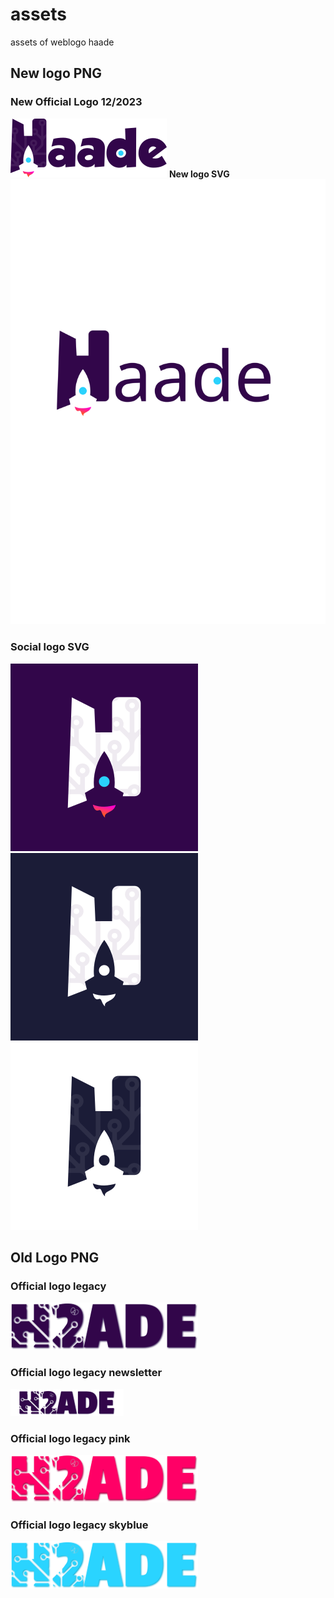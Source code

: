 # assets
assets of weblogo haade

## New logo PNG

### New Official Logo 12/2023
![New logo png](assets/New/logo.png)
**New logo SVG**
![New logo svg](assets/New/logo.svg)
### Social logo SVG

![Social logo](assets/New/social-logo.png)
![Social logo backdark white](assets/New/social-logo-backdark-white.png)
![Social logo backwhite dark](assets/New/social-logo-backwhite-dark.png)

## Old Logo PNG

### Official logo legacy
![legacy official logo png](assets/Legacy/logo-legacy.png)
### Official logo legacy newsletter
![legacy official newsletter logo png](assets/Legacy/logo-legacy-newsletter.png)
### Official logo legacy pink
![legacy official logo pink](assets/Legacy/logo-legacy-pink.png)
### Official logo legacy skyblue
![legacy official logo skyblue](assets/Legacy/logo-legacy-skyblue.png)

